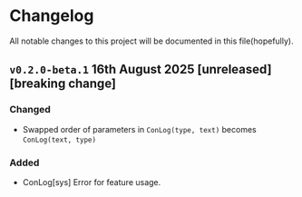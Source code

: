 # Changelog
All notable changes to this project will be documented in this file(hopefully).

## `v0.2.0-beta.1` 16th August 2025 [unreleased][breaking change]
### Changed
- Swapped order of parameters in `ConLog(type, text)` becomes `ConLog(text, type)`

### Added
- ConLog[sys] Error for feature usage.